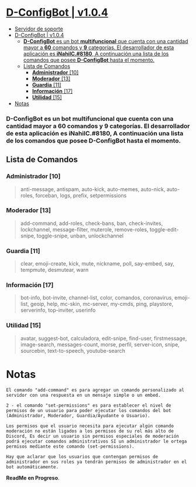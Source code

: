 # [D-ConfigBot | v1.0.4](https://discord.com/api/oauth2/authorize?client_id=656966356037533713&permissions=1642824465911&scope=bot)

- [Servidor de soporte](https://discord.gg/NJjVbSK)
- [D-ConfigBot | v1.0.4](#d-configbot--v104)
    - [**D-ConfigBot** es un bot **multifuncional** que cuenta con una cantidad mayor a **60** comandos y **9** categorías. El desarrollador de esta aplicación es **iNahilC.#8180**, A continuación una lista de los comandos que posee **D-ConfigBot** hasta el momento.](#d-configbot-es-un-bot-multifuncional-que-cuenta-con-una-cantidad-mayor-a-60-comandos-y-9-categorías-el-desarrollador-de-esta-aplicación-es-inahilc8180-a-continuación-una-lista-de-los-comandos-que-posee-d-configbot-hasta-el-momento)
  - [Lista de Comandos](#lista-de-comandos)
    - [**Administrador** [10]](#administrador-10)
    - [**Moderador** [13]](#moderador-13)
    - [**Guardia** [11]](#guardia-11)
    - [**Información** [17]](#información-17)
    - [**Utilidad** [15]](#utilidad-15)
- [Notas](#notas)

### **D-ConfigBot** es un bot **multifuncional** que cuenta con una cantidad mayor a **60** comandos y **9** categorías. El desarrollador de esta aplicación es **iNahilC.#8180**, A continuación una lista de los comandos que posee **D-ConfigBot** hasta el momento.


## Lista de Comandos
### **Administrador** [10]
> anti-message, antispam, auto-kick, auto-memes, auto-nick, auto-roles, forceban, logs, prefix, setpermissions

### **Moderador** [13]
> add-command, add-roles, check-bans, ban, check-invites, lockchannel, message-filter, muterole, remove-roles, toggle-edit-snipe, toggle-snipe, unban, unlockchannel

### **Guardia** [11]
> clear, emoji-create, kick, mute, nickname, poll, say-embed, say, tempmute, desmutear, warn

### **Información** [17]
> bot-info, bot-invite, channel-list, color, comandos, coronavirus, emoji-list, geoip, help, mc-skin, mc-server, my-cmds, ping, playstore, serverinfo, top-inviter, userinfo

### **Utilidad** [15]
> avatar, suggest-bot, calculadora, edit-snipe, find-user, firstmessage, image-search, messages-count, morse, perfil, server-icon, snipe, sourcebin, text-to-speech, youtube-search

# Notas

```
El comando "add-command" es para agregar un comando personalizado al servidor con una respuesta en un mensaje simple o un embed.

2 - el comando "set-permissions" es para establecer el nivel de permisos de un usuario para poder ejecutar los comandos del bot (Administrador, Moderador, Guardia/Ayudante o Usuario). 

Los permisos que el usuario necesita para ejecutar algún comando moderación no están ligados a los permisos de su rol más alto de Discord, Es decir un usuario sin permisos especiales de moderación podrá ejecutar comandos administrativos SI un administrador le ortega permisos mediante este comando (set-permissions).

Hay que aclarar que los usuarios que contengan permisos de administrador en sus roles ya tendrán permisos de administrador en el bot automáticamente.
```
**ReadMe en Progreso**.